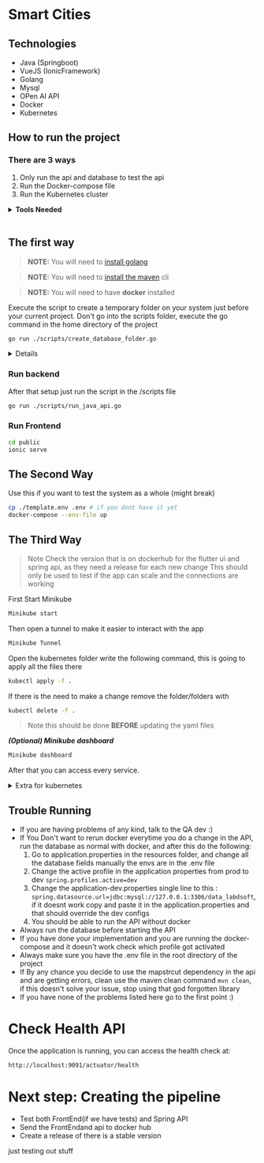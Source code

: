 # Smart Cities

## Technologies

- Java (Springboot)
- VueJS (IonicFramework)
- Golang
- Mysql
- OPen AI API
- Docker
- Kubernetes

## How to run the project

### There are 3 ways

1. Only run the api and database to test the api
2. Run the Docker-compose file
3. Run the Kubernetes cluster

<details><summary><b>Tools Needed</b></summary>

**_Maven_**

- Download the zip or tar depending on your OS [link](https://maven.apache.org/download.cgi)
- If you are on linux/Mac follow this [link](https://www.digitalocean.com/community/tutorials/install-maven-linux-ubuntu)
- If you are on windows follow this [link](https://phoenixnap.com/kb/install-maven-windows)

**_golang_**

Follow the steps on this [link](https://go.dev/doc/install)

**_Docker_**

- For [Linux](https://docs.docker.com/desktop/install/linux/)
- For [Mac](https://docs.docker.com/desktop/install/mac-install/)
- For [windows](https://docs.docker.com/desktop/install/windows-install/)

**_Kubernetes_**

- For [Linux](https://kubernetes.io/docs/tasks/tools/install-kubectl-linux/)
- For [Mac](https://kubernetes.io/docs/tasks/tools/install-kubectl-macos/)
- For [windows](https://kubernetes.io/docs/tasks/tools/install-kubectl-windows/)

**_Minikube_**

- [Here](https://minikube.sigs.k8s.io/docs/start/?arch=%2Fwindows%2Fx86-64%2Fstable%2F.exe+download)

**_Ionic_**

- Follow this [link](https://ionicframework.com/docs/intro/cli) choose your OS and then android

</details>

<br>

## **The first way**

> **NOTE:** You will need to [install golang](https://go.dev/doc/install)

> **NOTE:** You will need to [install the maven](https://maven.apache.org/download.cgi) cli

> **NOTE:** You will need to have **docker** installed

Execute the script to create a temporary folder on your system just before your current project. Don't go into the scripts folder, execute the go command in the home directory of the project

```bash
go run ./scripts/create_database_folder.go
```

<details>What is happening

```bash
## Do this if you haven't created the .env file
cp ./template.env .env
## Create a new folder where you will run the docker with the database
mkdir ../TempDatabase
## Copy the .env file to where you are going to run the docker file
cp ./template.env ../TempDatabase/.env
# Copy the database docker file into the folder
cp ./database-docker-compose.yml ../TempDatabase/docker-compose.yml
cd ../TempDatabase
# Execute the docker compose file
docker-compose --env-file up
```

</details>

### Run backend

After that setup just run the script in the /scripts file

```bash
go run ./scripts/run_java_api.go
```

### Run Frontend

```bash
cd public
ionic serve
```

## **The Second Way**

Use this if you want to test the system as a whole (might break)

```bash
cp ./template.env .env # if you dont have it yet
docker-compose --env-file up
```

## **The Third Way**

> Note Check the version that is on dockerhub for the flutter ui and spring api, as they need a release for each new change
> This should only be used to test if the app can scale and the connections are working

First Start Minikube

```bash
Minikube start
```

Then open a tunnel to make it easier to interact with the app

```bash
Minikube Tunnel
```

Open the kubernetes folder write the following command, this is going to apply all the files there

```bash
kubectl apply -f .
```

If there is the need to make a change remove the folder/folders with

```bash
kubectl delete -f .
```

> Note this should be done **BEFORE** updating the yaml files

**_(Optional) Minikube dashboard_**

```bash
Minikube dashboard
```

After that you can access every service.

<details><summary>Extra for kubernetes</summary>
If you don't want to use minikube dashboard, you can just use the kubectl cli

**To check the nodes**

```bash
kubectl get nodes -o wide
```

or if you want only one

```bash
kubectl get nodes <NODE_NAME>
```

<br>

**To check the services**

```bash
kubectl get services -o wide
```

or if you want only one

```bash
kubectl get services <SERVICE_NAME>
```

</details>

## Trouble Running

- If you are having problems of any kind, talk to the QA dev :)
- If You Don't want to rerun docker everytime you do a change in the API, run the database as normal with docker, and after this do the following:
  1. Go to application.properties in the resources folder, and change all the database fields manually the envs are in the .env file
  2. Change the active profile in the application properties from prod to dev `spring.profiles.active=dev`
  3. Change the application-dev.properties single line to this : `spring.datasource.url=jdbc:mysql://127.0.0.1:3306/data_labdsoft`, if it doesnt work copy and paste it in the application.properties and that should override the dev configs
  4. You should be able to run the API without docker
- Always run the database before starting the API
- If you have done your implementation and you are running the docker-compose and it doesn't work check which profile got activated
- Always make sure you have the .env file in the root directory of the project
- If By any chance you decide to use the mapstrcut dependency in the api and are getting errors, clean use the maven clean command `mvn clean`, if this doesn't solve your issue, stop using that god forgotten library
- If you have none of the problems listed here go to the first point :)

# Check Health API

Once the application is running, you can access the health check at:

```bash
http://localhost:9091/actuator/health
```

# Next step: Creating the pipeline

- Test both FrontEnd(if we have tests) and Spring API
- Send the FrontEndand api to docker hub
- Create a release of there is a stable version

just testing out stuff
